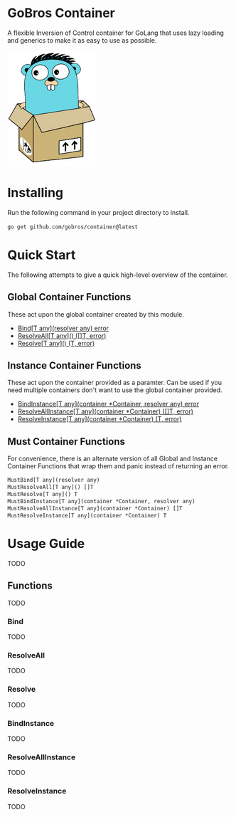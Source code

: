 # GoBros Container
A flexible Inversion of Control container for GoLang that uses lazy loading
and generics to make it as easy to use as possible.

<img src="mascot.png" width="200" alt="Gobros mascot, a picture of a gopher sitting in a cardboard box">

# Installing
Run the following command in your project directory to install.

`go get github.com/gobros/container@latest`

# Quick Start
The following attempts to give a quick high-level overview of the container.

## Global Container Functions
These act upon the global container created by this module.

* [Bind\[T any\](resolver any) error](#Bind)
* [ResolveAll\[T any\]() ([]T, error)](#ResolveAll)
* [Resolve\[T any\]() (T, error)](#Resolve)

## Instance Container Functions
These act upon the container provided as a paramter. Can be used if you need
multiple containers don't want to use the global container provided.

* [BindInstance\[T any\](container *Container, resolver any) error](#BindInstance)
* [ResolveAllInstance\[T any\](container *Container) ([]T, error)](#ResolveAllInstance)
* [ResolveInstance\[T any\](container *Container) (T, error)](#ResolveInstance)


## Must Container Functions
For convenience, there is an alternate version of all Global and Instance Container
Functions that wrap them and panic instead of returning an error.

```golang
MustBind[T any](resolver any)
MustResolveAll[T any]() []T
MustResolve[T any]() T
MustBindInstance[T any](container *Container, resolver any)
MustResolveAllInstance[T any](container *Container) []T
MustResolveInstance[T any](container *Container) T
```


# Usage Guide
TODO

## Functions
TODO

### Bind
TODO

### ResolveAll
TODO

### Resolve
TODO

### BindInstance
TODO

### ResolveAllInstance
TODO

### ResolveInstance
TODO
